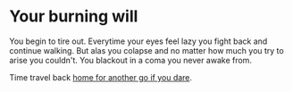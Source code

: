 # Your burning will

You begin to tire out. Everytime your eyes feel lazy you fight back and continue walking. But alas you colapse and no matter how much you try to arise you couldn't. You blackout in a coma you never awake from.

Time travel back [home for another go if you dare](../Home.md).